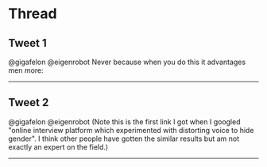 # Thread

## Tweet 1

@gigafelon @eigenrobot Never because when you do this it advantages men more:

---

## Tweet 2

@gigafelon @eigenrobot (Note this is the first link I got when I googled "online interview platform which experimented with distorting voice to hide gender". I think other people have gotten the similar results but am not exactly an expert on the field.)

---

